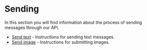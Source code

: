 # Sending

In this section you will find information about the process of sending messages through our API.

- [Send text](../sending/text.md) - Instructions for sending text messages.
- [Send image](../sending/image.md) - Instructions for submitting images.